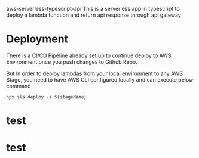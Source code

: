 aws-serverless-typescript-api
This is a serverless app in typescript to deploy a lambda function and return api response through api gateway

# Deployment

There is a CI/CD Pipeline already set up to continue deploy to AWS Environment once you push changes to Github Repo.

But In order to deploy lambdas from your local environment to any AWS Stage, you need to have AWS CLI configured locally and can execute below command

`npx sls deploy -s ${stageName}`

# test

# test
